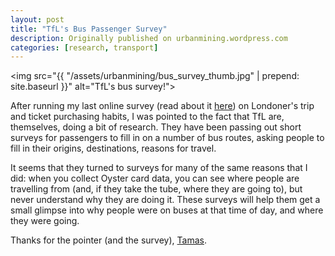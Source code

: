 ```yaml
---
layout: post
title: "TfL's Bus Passenger Survey"
description: Originally published on urbanmining.wordpress.com
categories: [research, transport]
---
```


<img src="{{ "/assets/urbanmining/bus_survey_thumb.jpg" | prepend: site.baseurl }}"  alt="TfL's bus survey!">

After running my last online survey (read about it <a href="http://urbanmining.wordpress.com/2011/01/11/survey-londoners-how-do-you-get-around-town/">here</a>) on Londoner's trip and ticket purchasing habits, I was pointed to the fact that TfL are, themselves, doing a bit of research. They have been passing out short surveys for passengers to fill in on a number of bus routes, asking people to fill in their origins, destinations, reasons for travel.

It seems that they turned to surveys for many of the same reasons that I did: when you collect Oyster card data, you can see where people are travelling from (and, if they take the tube, where they are going to), but never understand why they are doing it. These surveys will help them get a small glimpse into why people were on buses at that time of day, and where they were going.

Thanks for the pointer (and the survey), [Tamas](http://twitter.com/jamborta).